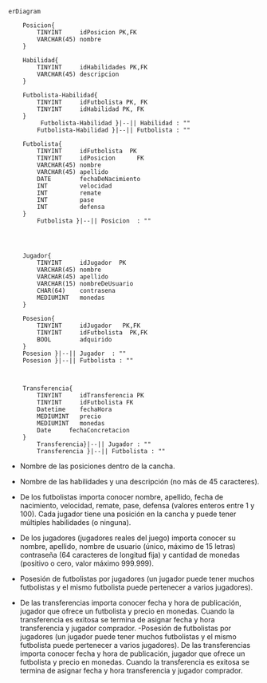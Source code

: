```mermaid
erDiagram

    Posicion{
        TINYINT     idPosicion PK,FK
        VARCHAR(45) nombre     
    }

    Habilidad{
        TINYINT     idHabilidades PK,FK
        VARCHAR(45) descripcion
    }

    Futbolista-Habilidad{
        TINYINT     idFutbolista PK, FK
        TINYINT     idHabilidad PK, FK
    }
         Futbolista-Habilidad }|--|| Habilidad : ""
        Futbolista-Habilidad }|--|| Futbolista : ""

    Futbolista{
        TINYINT     idFutbolista  PK
        TINYINT     idPosicion      FK
        VARCHAR(45) nombre 
        VARCHAR(45) apellido            
        DATE        fechaDeNacimiento    
        INT         velocidad        
        INT         remate              
        INT         pase                 
        INT         defensa              
    }
        Futbolista }|--|| Posicion  : "" 
       
        

   
    Jugador{
        TINYINT     idJugador  PK
        VARCHAR(45) nombre
        VARCHAR(45) apellido
        VARCHAR(15) nombreDeUsuario
        CHAR(64)    contrasena
        MEDIUMINT   monedas
    }

    Posesion{
        TINYINT     idJugador   PK,FK
        TINYINT     idFutbolista  PK,FK
        BOOL        adquirido
    }
    Posesion }|--|| Jugador  : ""
    Posesion }|--|| Futbolista : ""
    
    

    Transferencia{
        TINYINT     idTransferencia PK
        TINYINT     idFutbolista FK
        Datetime    fechaHora
        MEDIUMINT   precio
        MEDIUMINT   monedas
        Date     fechaConcretacion 
    }
        Transferencia}|--|| Jugador : ""
        Transferencia }|--|| Futbolista : ""

```


- Nombre de las posiciones dentro de la cancha.

- Nombre de las habilidades y una descripción (no más de 45 caracteres).

- De los futbolistas importa conocer nombre, apellido, fecha de nacimiento, velocidad, remate, pase, defensa (valores enteros entre 1 y 100). Cada jugador tiene una posición en la cancha y puede tener múltiples habilidades (o ninguna).

- De los jugadores (jugadores reales del juego) importa conocer su nombre, apellido, nombre de usuario (único, máximo de 15 letras) contraseña (64 caracteres de longitud fija) y cantidad de monedas (positivo o cero, valor máximo 999.999). 

- Posesión de futbolistas por jugadores (un jugador puede tener muchos futbolistas y el mismo futbolista puede pertenecer a varios jugadores).

- De las transferencias importa conocer fecha y hora de publicación, jugador que ofrece un futbolista y precio en monedas. Cuando la transferencia es exitosa se termina de asignar fecha y hora transferencia y jugador comprador.
-Posesión de futbolistas por jugadores (un jugador puede tener muchos futbolistas y el mismo futbolista puede pertenecer a varios jugadores).
De las transferencias importa conocer fecha y hora de publicación, jugador que ofrece un futbolista y precio en monedas. Cuando la transferencia es exitosa se termina de asignar fecha y hora transferencia y jugador comprador.
